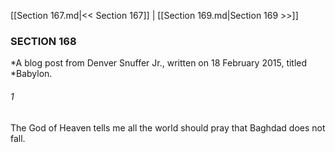 [[Section 167.md|<< Section 167]]  |  [[Section 169.md|Section 169 >>]]

### SECTION 168

*A blog post from Denver Snuffer Jr., written on 18 February 2015, titled *Babylon.
  

###### 1
The God of Heaven tells me all the world should pray that Baghdad does not fall.